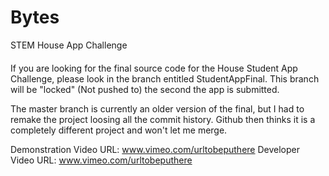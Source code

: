 Bytes
=====

STEM House App Challenge
####

If you are looking for the final source code for the House Student App Challenge, 
please look in the branch entitled StudentAppFinal. This branch will be "locked" (Not pushed to) the second the app is submitted.

The master branch is currently an older version of the final,
but I had to remake the project loosing all the commit history.
Github then thinks it is a completely different project and won't let me merge.

Demonstration Video URL: www.vimeo.com/urltobeputhere
Developer Video URL: www.vimeo.com/urltobeputhere
